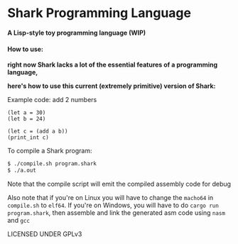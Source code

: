 # Shark Programming Language

**A Lisp-style toy programming language (WIP)**

#### How to use:
**right now Shark lacks a lot of the essential features of a programming language,**

**here's how to use this current (extremely primitive) version of Shark:**

Example code: add 2 numbers

```
(let a = 30)
(let b = 24)

(let c = (add a b))
(print_int c)
```

To compile a Shark program:

``` Bash
$ ./compile.sh program.shark
$ ./a.out
```

Note that the compile script will emit the compiled assembly code for debug

Also note that if you're on Linux you will have to change the `macho64` in `compile.sh` to `elf64`.
If you're on Windows, you will have to do `cargo run program.shark`, then assemble and link the generated asm code using `nasm` and `gcc`

LICENSED UNDER GPLv3

